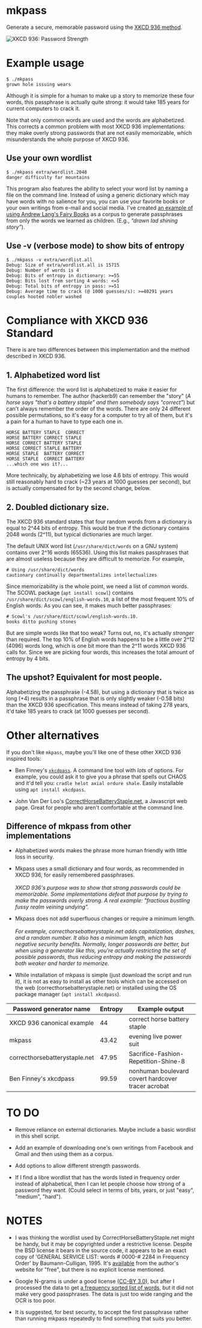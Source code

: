 # mkpass
Generate a secure, memorable password using the [XKCD 936 method](https://xkcd.com/936).

![XKCD 936: Password Strength](README.md.d/password_strength.png)


# Example usage

    $ ./mkpass
    grown hole issuing wears

Although it is simple for a human to make up a story to memorize these
four words, this passphrase is actually quite strong: it would take
185 years for current computers to crack it. 

Note that only common words are used and the words are alphabetized.
This corrects a common problem with most XKCD 936 implementations:
they make overly strong passwords that are not easily memorizable,
which misunderstands the whole purpose of XKCD 936.

## Use your own wordlist

    $ ./mkpass extra/wordlist.2048
    danger difficulty far mountains

This program also features the ability to select your word list by
naming a file on the command line. Instead of using a generic
dictionary which may have words with no salience for you, you can use
your favorite books or your own writings from e-mail and social media.
I've created [an example of using Andrew Lang's Fairy
Books](extra/README.md) as a corpus to generate passphrases from only
the words we learned as children. (E.g., _“drawn_ _lad_ _shining_ _story”_).

## Use -v (verbose mode) to show bits of entropy

    $ ./mkpass -v extra/wordlist.all
    Debug: Size of extra/wordlist.all is 15715
    Debug: Number of words is 4
    Debug: Bits of entropy in dictionary: >=55
    Debug: Bits lost from sorting 4 words: <=5
    Debug: Total bits of entropy in pass: >=51
    Debug: Average time to crack (@ 1000 guesses/s): >=40291 years
    couples hooted nobler washed

# Compliance with XKCD 936 Standard

There is are two differences between this implementation
and the method described in XKCD 936.

## 1. Alphabetized word list

The first difference: the word list is alphabetized to make it easier
for humans to remember. The author (hackerb9) can remember the "story"
(_A horse says "that's a battery staple" and then somebody says
"correct"_) but can't always remember the order of the words. There
are only 24 different possible permutations, so it's easy for a
computer to try all of them, but it's a pain for a human to have to
type each one in.

    HORSE BATTERY STAPLE  CORRECT
    HORSE BATTERY CORRECT STAPLE
    HORSE CORRECT BATTERY STAPLE
    HORSE CORRECT STAPLE BATTERY
    HORSE STAPLE  BATTERY CORRECT
    HORSE STAPLE  CORRECT BATTERY
    ...which one was it?...    

More technically, by alphabetizing we lose 4.6 bits of entropy. This
would still reasonably hard to crack (~23 years at 1000 guesses per
second), but is actually compensated for by the second change, below.

## 2. Doubled dictionary size. 

The XKCD 936 standard states that four random words from a dictionary
is equal to 2^44 bits of entropy. This would be true if the dictionary
contains 2048 words (2^11), but typical dictionaries are much larger.

The default UNIX word list (`/usr/share/dict/words` on a GNU system)
contains over 2^16 words (65536). Using this list makes passphrases
that are almost useless because they are difficult to memorize. For
example,

    # Using /usr/share/dict/words
    cautionary continually departmentalizes intellectualizes

Since memorizability is the whole point, we need a list of _common_
words. The SCOWL package (`apt install scowl`) contains
`/usr/share/dict/scowl/english-words.10`, a list of the most frequent
10% of English words. As you can see, it makes much better
passphrases:

    # Scowl's /usr/share/dict/scowl/english-words.10.
    books ditto pushing stones

But are simple words like that too weak? Turns out, no, it's actually
_stronger_ than required. The top 10% of English words happens to be a
little over 2^12 (4096) words long, which is one bit more than the
2^11 words XKCD 936 calls for. Since we are picking four words, this
increases the total amount of entropy by 4 bits.

## The upshot? Equivalent for most people. 

Alphabetizing the passphrase (-4.58), but using a dictionary that is
twice as long (+4) results in a passphrase that is only slightly
weaker (-0.58 bits) than the XKCD 936 specification. This means instead
of taking 278 years, it'd take 185 years to crack (at 1000 guesses per
second).

# Other alternatives

If you don't like `mkpass`, maybe you'll like one of these other XKCD 936 inspired tools:

* Ben Finney's
  [`xkcdpass`](https://github.com/redacted/XKCD-password-generator). A
  command line tool with *lots* of options. For example, you could ask
  it to give you a phrase that spells out CHAOS and it'd tell you:
  `cradle helot axial ordure shale`. Easily installable using `apt
  install xkcdpass`.

* John Van Der Loo's
  [CorrectHorseBatteryStaple.net](CorrectHorseBatteryStaple.net), a
  Javascript web page. Great for people who aren't comfortable at the
  command line.

## Difference of mkpass from other implementations

* Alphabetized words makes the phrase more human friendly with little
  loss in security.

* Mkpass uses a small dictionary and four words, as recommended in
  XKCD 936, for easily remembered passphrases.</br></br> _XKCD 936's
  purpose was to show that strong passwords could be memorizable. Some
  implementations defeat that purpose by trying to make the passwords
  overly strong. A real example: "fractious bustling fussy realm
  veining undying"._
  
* Mkpass does not add superfluous changes or require a minimum length.</br></br>
  _For example, correcthorsebatterystaple.net adds capitalization,
  dashes, and a random number. It also has a minimum length, which has
  negative security benefits. Normally, longer passwords are better,
  but when using a generator like this, you're actually restricting
  the set of possible passwords, thus reducing entropy and making the
  passwords both weaker *and* harder to memorize._

* While installation of mkpass is simple (just download the script and
  run it), it is not as easy to install as other tools which can be
  accessed on the web (correcthorsebatterystaple.net) or installed
  using the OS package manager (`apt install xkcdpass`).

| Password generator name       | Entropy  | Example output               |
|-------------------------------|----------|------------------------------|
| XKCD 936 canonical example	| 44   	   | correct horse battery staple |
| mkpass   	     		| 43.42	   | evening live power suit      |
| correcthorsebatterystaple.net | 47.95	   | Sacrifice-Fashion-Repetition-Shine-8 |
| Ben Finney's xkcdpass         | 99.59	   | nonhuman boulevard covert hardcover tracer acrobat |

# TO DO

* Remove reliance on external dictionaries. Maybe include a basic
  wordlist in this shell script.

* Add an example of downloading one's own writings from Facebook and
  Gmail and then using them as a corpus.

* Add options to allow different strength passwords.

* If I find a libre wordlist that has the words listed in frequency
  order instead of alphabetical, then I can let people choose how
  strong of a password they want. (Could select in terms of bits,
  years, or just "easy", "medium", "hard").

# NOTES

* I was thinking the wordlist used by CorrectHorseBatteryStaple.net
  might be handy, but it may be copyrighted under a restrictive
  license. Despite the BSD license it bears in the source code, it
  appears to be an exact copy of 'GENERAL SERVICE LIST: words # 0000-#
  2284 in Frequency Order' by Baumann-Culligan, 1995. It's
  [available](http://jbauman.com/aboutgsl.html) from the author's
  website for "free", but there is no explicit license mentioned.

* Google N-grams is under a good license ([CC-BY
  3.0](https://creativecommons.org/licenses/by/3.0/)), but after I
  processed the data to get [a frequency sorted list of
  words](https://github.com/hackerb9/gwordlist), but it did not make
  very good passphrases. The data is just too wide ranging and the
  OCR is too poor.

 * It is suggested, for best security, to accept the first
 passphrase rather than running mkpass repeatedly to find something
 that suits you better.

